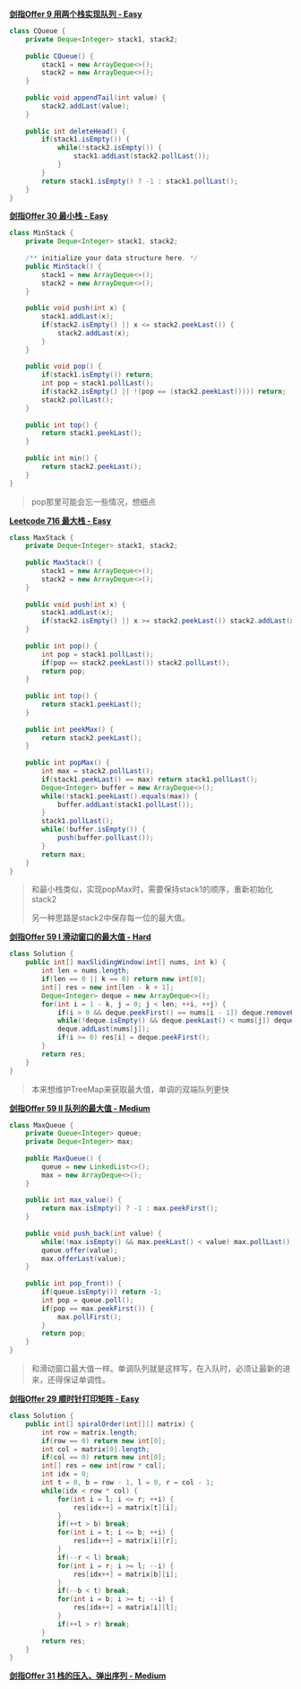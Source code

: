 **[剑指Offer 9 用两个栈实现队列 - Easy](https://leetcode-cn.com/problems/yong-liang-ge-zhan-shi-xian-dui-lie-lcof/)**

```java
class CQueue {
    private Deque<Integer> stack1, stack2;
    
    public CQueue() {
        stack1 = new ArrayDeque<>();
        stack2 = new ArrayDeque<>();
    }
    
    public void appendTail(int value) {
        stack2.addLast(value);
    }
    
    public int deleteHead() {
        if(stack1.isEmpty()) {
            while(!stack2.isEmpty()) {
                stack1.addLast(stack2.pollLast());
            }
        }
        return stack1.isEmpty() ? -1 : stack1.pollLast();
    }
}
```





**[剑指Offer 30 最小栈 - Easy](https://leetcode-cn.com/problems/bao-han-minhan-shu-de-zhan-lcof/)**

```java
class MinStack {
    private Deque<Integer> stack1, stack2;    
    
    /** initialize your data structure here. */
    public MinStack() {
        stack1 = new ArrayDeque<>();
        stack2 = new ArrayDeque<>();
    }
    
    public void push(int x) {
        stack1.addLast(x);
        if(stack2.isEmpty() || x <= stack2.peekLast()) {
            stack2.addLast(x);
        }
    }
    
    public void pop() {
        if(stack1.isEmpty()) return;
        int pop = stack1.pollLast();
        if(stack2.isEmpty() || !(pop == (stack2.peekLast()))) return;
        stack2.pollLast();
    }
    
    public int top() {
        return stack1.peekLast();
    }
    
    public int min() {
        return stack2.peekLast();
    }
}
```

> pop那里可能会忘一些情况，想细点



**[Leetcode 716 最大栈 - Easy](https://leetcode-cn.com/problems/max-stack/)**

```java
class MaxStack {
    private Deque<Integer> stack1, stack2;
    
    public MaxStack() {
        stack1 = new ArrayDeque<>();
        stack2 = new ArrayDeque<>();
    }
    
    public void push(int x) {
        stack1.addLast(x);
        if(stack2.isEmpty() || x >= stack2.peekLast()) stack2.addLast(x);
    }
    
    public int pop() {
        int pop = stack1.pollLast();
        if(pop == stack2.peekLast()) stack2.pollLast();
        return pop;
    }
    
    public int top() {
        return stack1.peekLast();
    }
    
    public int peekMax() {
        return stack2.peekLast();
    }
    
    public int popMax() {
        int max = stack2.pollLast();
        if(stack1.peekLast() == max) return stack1.pollLast();
        Deque<Integer> buffer = new ArrayDeque<>();
        while(!stack1.peekLast().equals(max)) {
            buffer.addLast(stack1.pollLast());
        }
        stack1.pollLast();
        while(!buffer.isEmpty()) {
            push(buffer.pollLast());
        }
        return max;
    }
}
```

> 和最小栈类似，实现popMax时，需要保持stack1的顺序，重新初始化stack2
>
> 另一种思路是stack2中保存每一位的最大值。



**[剑指Offer 59 I 滑动窗口的最大值 - Hard](https://leetcode-cn.com/problems/hua-dong-chuang-kou-de-zui-da-zhi-lcof/)**

```java
class Solution {
    public int[] maxSlidingWindow(int[] nums, int k) {
        int len = nums.length;
        if(len == 0 || k == 0) return new int[0];
        int[] res = new int[len - k + 1];
        Deque<Integer> deque = new ArrayDeque<>();
        for(int i = 1 - k, j = 0; j < len; ++i, ++j) {
            if(i > 0 && deque.peekFirst() == nums[i - 1]) deque.removeFirst();
            while(!deque.isEmpty() && deque.peekLast() < nums[j]) deque.pollLast();
            deque.addLast(nums[j]);
            if(i >= 0) res[i] = deque.peekFirst();
        }
        return res;
    }
}
```

> 本来想维护TreeMap来获取最大值，单调的双端队列更快



**[剑指Offer 59 II 队列的最大值 - Medium](https://leetcode-cn.com/problems/hua-dong-chuang-kou-de-zui-da-zhi-lcof/)**

```java
class MaxQueue {
    private Queue<Integer> queue;
    private Deque<Integer> max;
    
    public MaxQueue() {
        queue = new LinkedList<>();
        max = new ArrayDeque<>();
    }
    
    public int max_value() {
        return max.isEmpty() ? -1 : max.peekFirst();
    }
    
    public void push_back(int value) {
        while(!max.isEmpty() && max.peekLast() < value) max.pollLast();
        queue.offer(value);
        max.offerLast(value);
    }
    
    public int pop_front() {
        if(queue.isEmpty()) return -1;
        int pop = queue.poll();
        if(pop == max.peekFirst()) {
            max.pollFirst();
        }
        return pop;
    }
}
```

> 和滑动窗口最大值一样。单调队列就是这样写，在入队时，必须让最新的进来，还得保证单调性。



**[剑指Offer 29 顺时针打印矩阵 - Easy ](https://leetcode-cn.com/problems/shun-shi-zhen-da-yin-ju-zhen-lcof/)**

```java
class Solution {
    public int[] spiralOrder(int[][] matrix) {
        int row = matrix.length;
        if(row == 0) return new int[0];
        int col = matrix[0].length;
        if(col == 0) return new int[0];
        int[] res = new int[row * col];
        int idx = 0;
        int t = 0, b = row - 1, l = 0, r = col - 1;
        while(idx < row * col) {
            for(int i = l; i <= r; ++i) {
                res[idx++] = matrix[t][i];
            }
            if(++t > b) break;
            for(int i = t; i <= b; ++i) {
                res[idx++] = matrix[i][r];
            }
            if(--r < l) break;
            for(int i = r; i >= l; --i) {
                res[idx++] = matrix[b][i];
            }
            if(--b < t) break;
            for(int i = b; i >= t; --i) {
                res[idx++] = matrix[i][l];
            }
            if(++l > r) break;
        }
        return res;
    }
}
```





**[剑指Offer 31 栈的压入、弹出序列 - Medium](https://leetcode-cn.com/problems/zhan-de-ya-ru-dan-chu-xu-lie-lcof/)**

```java
```

